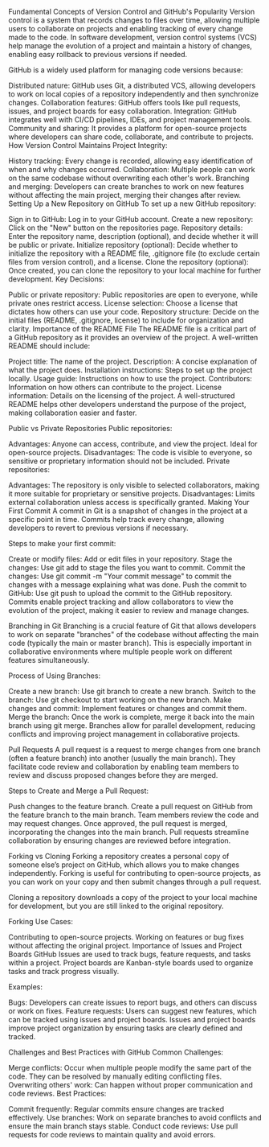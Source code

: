Fundamental Concepts of Version Control and GitHub's Popularity
Version control is a system that records changes to files over time, allowing multiple users to collaborate on projects and enabling tracking of every change made to the code. In software development, version control systems (VCS) help manage the evolution of a project and maintain a history of changes, enabling easy rollback to previous versions if needed.

GitHub is a widely used platform for managing code versions because:

Distributed nature: GitHub uses Git, a distributed VCS, allowing developers to work on local copies of a repository independently and then synchronize changes.
Collaboration features: GitHub offers tools like pull requests, issues, and project boards for easy collaboration.
Integration: GitHub integrates well with CI/CD pipelines, IDEs, and project management tools.
Community and sharing: It provides a platform for open-source projects where developers can share code, collaborate, and contribute to projects.
How Version Control Maintains Project Integrity:

History tracking: Every change is recorded, allowing easy identification of when and why changes occurred.
Collaboration: Multiple people can work on the same codebase without overwriting each other's work.
Branching and merging: Developers can create branches to work on new features without affecting the main project, merging their changes after review.
Setting Up a New Repository on GitHub
To set up a new GitHub repository:

Sign in to GitHub: Log in to your GitHub account.
Create a new repository: Click on the "New" button on the repositories page.
Repository details: Enter the repository name, description (optional), and decide whether it will be public or private.
Initialize repository (optional): Decide whether to initialize the repository with a README file, .gitignore file (to exclude certain files from version control), and a license.
Clone the repository (optional): Once created, you can clone the repository to your local machine for further development.
Key Decisions:

Public or private repository: Public repositories are open to everyone, while private ones restrict access.
License selection: Choose a license that dictates how others can use your code.
Repository structure: Decide on the initial files (README, .gitignore, license) to include for organization and clarity.
Importance of the README File
The README file is a critical part of a GitHub repository as it provides an overview of the project. A well-written README should include:

Project title: The name of the project.
Description: A concise explanation of what the project does.
Installation instructions: Steps to set up the project locally.
Usage guide: Instructions on how to use the project.
Contributors: Information on how others can contribute to the project.
License information: Details on the licensing of the project.
A well-structured README helps other developers understand the purpose of the project, making collaboration easier and faster.

Public vs Private Repositories
Public repositories:

Advantages: Anyone can access, contribute, and view the project. Ideal for open-source projects.
Disadvantages: The code is visible to everyone, so sensitive or proprietary information should not be included.
Private repositories:

Advantages: The repository is only visible to selected collaborators, making it more suitable for proprietary or sensitive projects.
Disadvantages: Limits external collaboration unless access is specifically granted.
Making Your First Commit
A commit in Git is a snapshot of changes in the project at a specific point in time. Commits help track every change, allowing developers to revert to previous versions if necessary.

Steps to make your first commit:

Create or modify files: Add or edit files in your repository.
Stage the changes: Use git add <filename> to stage the files you want to commit.
Commit the changes: Use git commit -m "Your commit message" to commit the changes with a message explaining what was done.
Push the commit to GitHub: Use git push to upload the commit to the GitHub repository.
Commits enable project tracking and allow collaborators to view the evolution of the project, making it easier to review and manage changes.

Branching in Git
Branching is a crucial feature of Git that allows developers to work on separate "branches" of the codebase without affecting the main code (typically the main or master branch). This is especially important in collaborative environments where multiple people work on different features simultaneously.

Process of Using Branches:

Create a new branch: Use git branch <branch-name> to create a new branch.
Switch to the branch: Use git checkout <branch-name> to start working on the new branch.
Make changes and commit: Implement features or changes and commit them.
Merge the branch: Once the work is complete, merge it back into the main branch using git merge.
Branches allow for parallel development, reducing conflicts and improving project management in collaborative projects.

Pull Requests
A pull request is a request to merge changes from one branch (often a feature branch) into another (usually the main branch). They facilitate code review and collaboration by enabling team members to review and discuss proposed changes before they are merged.

Steps to Create and Merge a Pull Request:

Push changes to the feature branch.
Create a pull request on GitHub from the feature branch to the main branch.
Team members review the code and may request changes.
Once approved, the pull request is merged, incorporating the changes into the main branch.
Pull requests streamline collaboration by ensuring changes are reviewed before integration.

Forking vs Cloning
Forking a repository creates a personal copy of someone else’s project on GitHub, which allows you to make changes independently. Forking is useful for contributing to open-source projects, as you can work on your copy and then submit changes through a pull request.

Cloning a repository downloads a copy of the project to your local machine for development, but you are still linked to the original repository.

Forking Use Cases:

Contributing to open-source projects.
Working on features or bug fixes without affecting the original project.
Importance of Issues and Project Boards
GitHub Issues are used to track bugs, feature requests, and tasks within a project. Project boards are Kanban-style boards used to organize tasks and track progress visually.

Examples:

Bugs: Developers can create issues to report bugs, and others can discuss or work on fixes.
Feature requests: Users can suggest new features, which can be tracked using issues and project boards.
Issues and project boards improve project organization by ensuring tasks are clearly defined and tracked.

Challenges and Best Practices with GitHub
Common Challenges:

Merge conflicts: Occur when multiple people modify the same part of the code. They can be resolved by manually editing conflicting files.
Overwriting others' work: Can happen without proper communication and code reviews.
Best Practices:

Commit frequently: Regular commits ensure changes are tracked effectively.
Use branches: Work on separate branches to avoid conflicts and ensure the main branch stays stable.
Conduct code reviews: Use pull requests for code reviews to maintain quality and avoid errors.





